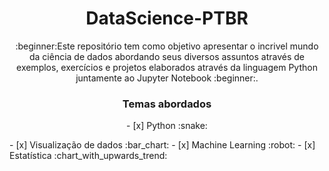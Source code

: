 <h1 align="center">DataScience-PTBR</h1>
<p align="center">:beginner:Este repositório tem como objetivo apresentar o incrivel mundo da ciência de dados abordando seus diversos assuntos através de exemplos, exercícios e projetos elaborados através da linguagem Python juntamente ao Jupyter Notebook :beginner:.</p>

### <p align="center">Temas abordados</p>

<p align="center">- [x] Python :snake: </p>
- [x] Visualização de dados :bar_chart:
- [x] Machine Learning :robot:
- [x] Estatística :chart_with_upwards_trend:

